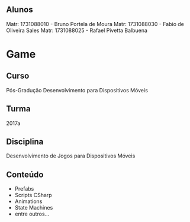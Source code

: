 
## Alunos
Matr: 1731088010 - Bruno Portela de Moura
Matr: 1731088030 - Fabio de Oliveira Sales
Matr: 1731088025 - Rafael Pivetta Balbuena


# Game
## Curso
Pós-Gradução Desenvolvimento para Dispositivos Móveis
## Turma
2017a
## Disciplina
Desenvolvimento de Jogos para Dispositivos Móveis
## Conteúdo
- Prefabs
- Scripts CSharp
- Animations
- State Machines
- entre outros...
